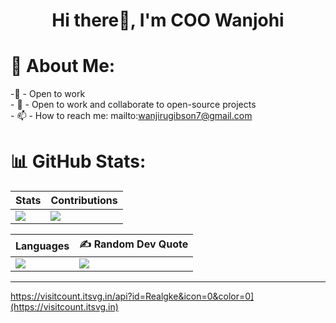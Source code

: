 <h1 align="center">Hi there👋, I'm COO Wanjohi</h1>





# 💫 About Me:
-🔭  - Open to work<br>- 👯 - Open to work and collaborate to open-source projects<br>- 📫 - How to reach me: mailto:wanjirugibson7@gmail.com<br> 


<!-- # 💻 Tech Stack:
| Mobile |  |  |  |
| ------ | ------ | ------ | ------ |
| !https://img.shields.io/badge/kotlin-%230095D5.svg?style=for-the-badge&logo=kotlin&logoColor=white | !https://img.shields.io/badge/Flutter-%2302569B.svg?style=for-the-badge&logo=Flutter&logoColor=white | !https://img.shields.io/badge/java-%23ED8B00.svg?style=for-the-badge&logo=java&logoColor=white | !https://img.shields.io/badge/dart-%230175C2.svg?style=for-the-badge&logo=dart&logoColor=white |

| Others |  |  |  |  |  |  |  |
| ------ | ------ | ------ | ------ | ------ | ------ | ------ | ------ |
|  !https://img.shields.io/badge/javascript-%23323330.svg?style=for-the-badge&logo=javascript&logoColor=%23F7DF1E | !https://img.shields.io/badge/c%23-%23239120.svg?style=for-the-badge&logo=c-sharp&logoColor=white |  !https://img.shields.io/badge/firebase-%23039BE5.svg?style=for-the-badge&logo=firebase | !https://img.shields.io/badge/vercel-%23000000.svg?style=for-the-badge&logo=vercel&logoColor=white | !https://img.shields.io/badge/Adobe%20Dreamweaver-FF61F6.svg?style=for-the-badge&logo=Adobe%20Dreamweaver&logoColor=white | !https://img.shields.io/badge/adobephotoshop-%2331A8FF.svg?style=for-the-badge&logo=adobephotoshop&logoColor=white |  !https://img.shields.io/badge/Canva-%2300C4CC.svg?style=for-the-badge&logo=Canva&logoColor=white |  !https://img.shields.io/badge/figma-%23F24E1E.svg?style=for-the-badge&logo=figma&logoColor=white | -->


# 📊 GitHub Stats:

| Stats | Contributions |
| ------ | ------ |
| ![](https://github-readme-stats.vercel.app/api?username=Realgke&theme=dark&hide_border=false&include_all_commits=true&count_private=true) | ![](https://github-readme-streak-stats.herokuapp.com/?user=Realgke&theme=dark&hide_border=false) |

| Languages | ✍️ Random Dev Quote |
| ------ | ------ |
| ![](https://github-readme-stats.vercel.app/api/top-langs/?username=Realgke&theme=dark&hide_border=false&include_all_commits=true&count_private=true&layout=compact) | ![](https://quotes-github-readme.vercel.app/api?type=horizontal&theme=radical) |



---
https://visitcount.itsvg.in/api?id=Realgke&icon=0&color=0](https://visitcount.itsvg.in)


